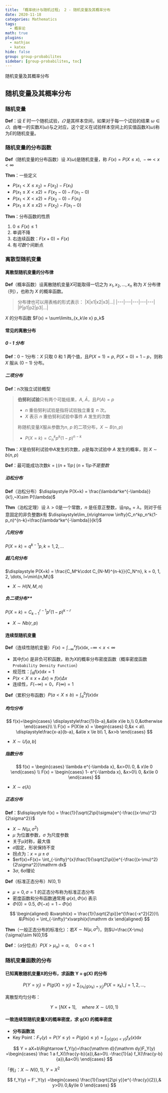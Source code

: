 ```yaml
---
title: 「概率统计与随机过程」 2 - 随机变量及其概率分布
date: 2020-11-18
categories: Mathematics
tags:
  - 概率论
math: true
plugins:
  - mathjax
  - katex
hide: false
group: group-probabilites
sidebar: [group-probabilites, toc]
---
```


随机变量及其概率分布

<!-- more -->

## 随机变量及其概率分布

### 随机变量

**Def**：设 $E$ 时一个随机试验，$\varOmega$ 是其样本空间，如果对于每一个试验的结果 $\omega\in \varOmega$，由唯一的实数$X(\omega)$与之对应，这个定义在试验样本空间上的实值函数$X(\omega)$称为$E$的随机变量。

### 随机变量的分布函数

**Def**（随机变量的分布函数）设 $X(\omega)$是随机变量，称 $F(x) = P(X\le x),~-\infty<x<\infty$

**Thm**：一些定义

- $P(x_1 < X\le x_2) = F(x_2) - F(x_1)$
- $P(x_1\le X< x2) = F(x_2-0) - F(x_1-0)$
- $P(x_1 < X< x2) = F(x_2-0) - F(x_1)$
- $P(x_1\le X\le x2) = F(x_2) - F(x_1-0)$

**Thm**：分布函数的性质

1. $0\le F(x) \le 1$
2. 单调不降
3. 右连续函数：$F(x+0)=F(x)$
4. 有*可数*个间断点

### 离散型随机变量

#### 离散型随机变量的分布律

**Def**（概率函数）设离散随机变量$X$可能取得一切之为 $x_1, x_2,\dots, x_n$ 称为 $X$ 分布律（列），也称为 $X$ 的概率函数。

> 分布律也可以用表格的形式表示：
> |X|x1|x2|x3|...|
> |---|---|---|---|---|
> |P|p1|p2|p3|...|

$X$ 的分布函数 $F(x) = \sum\limits_{x_k\le x} p_k$

#### 常见的离散分布

##### 0 - 1 分布

**Def**：$0 - 1$分布：$X$ 只取 $0$ 和 $1$ 两个值，且$P(X=1)=p,~P(X=0)=1-p$，则称 $X$ 服从 $(0-1)$ 分布。

##### 二项分布

**Def**：n次独立试验概型

> **伯努利试验**只有两个可能结果，$A,~\bar A$，且$P(A)=p$
> - $n$ 重伯努利试验是指将试验独立重复 $n$ 次。
> - $X$ 表示 $n$ 重伯努利试验中事件 $A$ 发生的次数
> 
> 称随机变量$X$服从参数为$n,~p$ 的二项分布，$X\sim B(n,p)$
> - $P(X=k) = C_n^k p^k (1-p)^{n-k}$

**Thm**：$X$是伯努利试验中$A$发生的次数，$p$是每次试验中 $A$ 发生的概率，则 $X\sim b(n,p)$

**Def**：最可能成功次数$k = \lfloor (n+1)p \rfloor~(n+1)p不是整数$

##### 泊松分布

**Def**（泊松分布）$\displaystyle P(X=k) = \frac{\lambda^ke^{-\lambda}}{k!},~X\sim P(\lambda)$

**Thm**（泊松定理）设 $\lambda >0$是一个常数，$n$ 是任意正整数，设$np_n=\lambda$。则对于任意固定的非负整数$k$有 $\displaystyle\lim_{n\rightarrow \infty}C_n^kp_n^k(1-p_n)^{n-k}=\frac{\lambda^ke^{-\lambda}}{k!}$

##### 几何分布

$\displaystyle P(X=k) = q^{k-1} p, k=1,2,\dots$

##### 超几何分布

$\displaystyle P(X=k) = \frac{C_M^k\cdot C_{N-M}^{n-k}}{C_N^n}, k = 0, 1, 2, \dots, l=\min\{n,M\}$

- $X\sim H(N,M,n)$

##### 负二项分布**

$\displaystyle P(X=k) = C_{k-1}^{r-1}p^r(1-p)^{k-r}$
- $X\sim Nb(r,p)$

#### 连续型随机变量

**Def**（连续性随机变量）$F(x) = \int_{-\infty}^xf(x)\mathrm dx,-\infty < x < \infty$
- 其中$f(x)$ 是非负可积函数，称为$X$的概率分布密度函数（概率密度函数`Probability Density Function`）
- 规范性：$\displaystyle\int_R f(x) \mathrm dx =1$
- $P(x< X \le x+\Delta x)\approx f(x)\Delta x$
- 连续性，$F(-\infty) = 0$，$F(\infty)=1$

**Def**（累积分布函数）$\displaystyle P(a<X\le b) = \int_a^bf(x)\mathrm dx$

##### 均匀分布

$$
f(x)=\begin{cases}
  \displaystyle\frac{1}{b-a},&a\le x\le b,\\
  0,&otherwise
\end{cases}\\
\\
F(x) = P(X\le x) = \begin{cases}
  0,&x < a\\
  \displaystyle\frac{x-a}{b-a}, &a\le x \le b\\
  1, &x>b
\end{cases}
$$

- $X\sim U[a,b]$

##### 指数分布

$$
f(x) = \begin{cases}
  \lambda e^{-\lambda x}, &x>0\\
  0, & x\le 0
\end{cases}
\\
F(x) = \begin{cases}
  1- e^{-\lambda x}, &x>0\\
  0, &x\le 0
\end{cases}
$$

- $X\sim e(\lambda)$

##### 正态分布

**Def**：$\displaystyle f(x) = \frac{1}{\sqrt{2\pi}\sigma}e^{-\frac{(x-\mu)^2}{2\sigma^2}}$
- $X\sim N(\mu, \sigma^2)$
- $\mu$ 为位置参数，$\sigma$ 为尺度参数
- 关于$\mu$对称，最大值
- $\sigma$固定，形状保持不变
- 拐点为：$x=\mu\pm\sigma$
- $erf(x)=F(x)= \int_{-\infty}^{x}\frac{1}{\sqrt{2\pi}}e^{-\frac{(x-\mu)^2}{2\sigma^2}}\mathrm dx$
- $3\sigma,~6\sigma$理论


**Def**（标准正态分布）$N(0,1)$

- $\mu = 0, \sigma = 1$ 的正态分布称为标准正态分布
- 密度函数和分布函数通常用 $\varphi(x),\Phi(x)$ 表示
- $\Phi(0)=0.5,~\Phi(-x) = 1-\Phi(x)$

$$
\begin{aligned}
  &\varphi(x) = \frac{1}{\sqrt{2\pi}}e^{\frac{-x^2}{2}}\\
  &\Phi(x) = \int_{-\infty}^x\varphi(x)\mathrm dx
\end{aligned}
$$

**Thm**（一般正态分布的标准化）：若$X\sim N(\mu, \sigma^2)$，则$U=\frac{X-\mu}{\sigma}\sim N(0,1)$

**Def**：（$\alpha$分位点）$P(X>\mu_\alpha) = \alpha,\quad0<\alpha<1$

### 随机变量函数的分布

#### 已知离散随机变量X的分布，求函数 Y = g(X) 的分布

$$
P(Y=y_j) = P(g(X)=y_j) = \sum_{\{x_k|g(x_k) = y_j\}}P(X=x_k), j = 1, 2, \dots,
$$

离散型均匀分布：

$$
Y = [NX+1],\quad where~X\sim U(0, 1)
$$

#### 一致连续型随机变量X的概率密度，求 g(X) 的概率密度

- **分布函数法**
- Key Point：$F_Y(y)=P(Y\le y)=P(g(x)\le y)=\displaystyle\int_{\{x|g(x)<y\}}f_X(x)\mathrm dx$

$$
Y = aX+b\Rightarrow
f_Y(y)=\frac{\mathrm d}{\mathrm dy}F_Y(y) =\begin{cases}
  \frac 1 a f_X(\frac{y-b}{a}),&a>0\\
  -\frac{1}{a} f_X(\frac{y-b}{a}),&a<0\\
\end{cases}
$$

「例」：$X\sim N(0,1),~Y=X^2$

$$
f_Y(y) = F'_Y(y) =\begin{cases}
  \frac{1}{\sqrt{2\pi y}}e^{-\frac{y}{2}},& y>0\\
  0,&y\le 0
\end{cases}
$$
